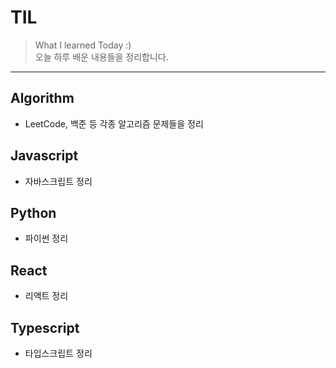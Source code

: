 # TIL
> What I learned Today :) </br>
> 오늘 하루 배운 내용들을 정리합니다.

---
## Algorithm
- LeetCode, 백준 등 각종 알고리즘 문제들을 정리

## Javascript
- 자바스크립트 정리

## Python
- 파이썬 정리

## React
- 리액트 정리

## Typescript
- 타입스크립트 정리
